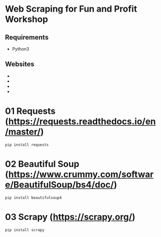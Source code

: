 # Web Scraping for Fun and Profit Workshop

## Requirements

* Python3

## Websites

* [Requests Library]: https://2.python-requests.org/en/master/
* [Beautiful Soup]: https://www.crummy.com/software/BeautifulSoup/bs4/doc/
* [Scrapy Framework]: https://scrapy.org/
* [Scraping Playgrounds]: http://toscrape.com/

# 01 Requests (https://requests.readthedocs.io/en/master/)

    pip install requests


# 02 Beautiful Soup (https://www.crummy.com/software/BeautifulSoup/bs4/doc/)

    pip install beautifulsoup4
    
    
# 03 Scrapy (https://scrapy.org/)

    pip install scrapy
    
